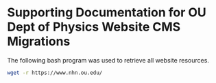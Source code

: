 # Supporting Documentation for OU Dept of Physics Website CMS Migrations

The following bash program was used to retrieve all website resources.

```bash
wget -r https://www.nhn.ou.edu/
```

